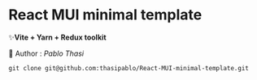 # React MUI minimal template

✨**Vite + Yarn + Redux toolkit**

🎈 Author : _Pablo Thasi_

```\
git clone git@github.com:thasipablo/React-MUI-minimal-template.git
```
